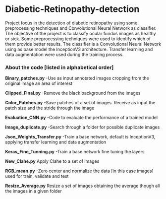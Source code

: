 # Diabetic-Retinopathy-detection
Project focus in the detection of diabetic retinopathy using some preprocessing techniques and Convolutional Neural Network as classifier. 
The objective of the project is to classify ocular fundus images as healthy or sick. Some preprocessing techniques were used to identify which of them provide better results. The classifier is a Convolutional Neural Network using as base model the InceptionV3 architecture. Transfer learning and data augmentation were used during the training process.

### About the code [listed in alphabetical order]

**Binary_patches.py**
-Use as input annotated images cropping from the original image an area of interest

**Clipped_Final.py**
-Remove the black background from the images

**Color_Patches.py**
-Save patches of a set of images. Receive as input the patch size and the stride through the image

**Evaluation_CNN.py**
-Code to evaluate the performance  of a trained model

**Image_duplicate.py**
-Search through a folder for possible duplicate images

**Json_Weights_Transfer.py**
-Train a base network, default is InceptionV3, applying transfer learning and data augmentation

**Keras_Fine_Tunning.py**
-Train a base network fine tuning the layers

**New_Clahe.py**
Apply Clahe to a set of images

**RGB_mean.py**
-Zero center and normalize the data [in this case images] used for train, validate and test

**Resize_Average.py**
Resize a set of images obtaining the average though all the images in a given folder 
